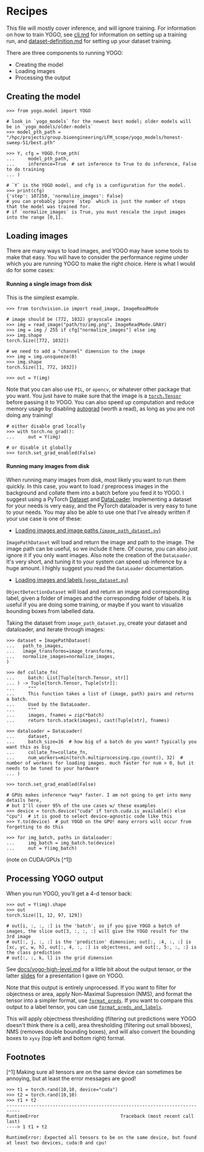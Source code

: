 # Recipes

This file will mostly cover inference, and will ignore training. For information on how to train YOGO, see [cli.md](cli.md) for information on setting up a training run, and [dataset-definition.md](dataset-definition.md) for setting up your dataset training.

There are three components to running YOGO:

- Creating the model
- Loading images
- Processing the output

## Creating the model

```python3
>>> from yogo.model import YOGO

# look in `yogo_models` for the newest best model; older models will be in `yogo_models/older-models`
>>> model_pth_path = "/hpc/projects/group.bioengineering/LFM_scope/yogo_models/honest-sweep-51/best.pth"

>>> Y, cfg = YOGO.from_pth(
...     model_pth_path,
...     inference=True  # set inference to True to do inference, False to do training
... )

# `Y` is the YOGO model, and cfg is a configuration for the model.
>>> print(cfg)
{'step': 107250, 'normalize_images': False}
# you can probably ignore `step` which is just the number of steps that the model was trained for.
# if `normalize_images` is True, you must rescale the input images into the range [0,1].
```

## Loading images

There are many ways to load images, and YOGO may have some tools to make that easy. You will have to consider the performance regime under which you are running YOGO to make the right choice. Here is what I would do for some cases:

#### Running a single image from disk

This is the simplest example.

```python3
>>> from torchvision.io import read_image, ImageReadMode

# image should be (772, 1032) grayscale images
>>> img = read_image("path/to/img.png", ImageReadMode.GRAY)
>>> img = img / 255 if cfg["normalize_images"] else img
>>> img.shape
torch.Size([772, 1032])

# we need to add a "channel" dimension to the image
>>> img = img.unsqueeze(0)
>>> img.shape
torch.Size([1, 772, 1032])

>>> out = Y(img)
```

Note that you can also use `PIL`, or `opencv`, or whatever other package that you want. You just have to make sure that the image is a [`torch.Tensor`](https://pytorch.org/docs/stable/tensors.html#tensor-class-reference) before passing it to YOGO. You can also speed up computation and reduce memory usage by disabling [autograd](https://pytorch.org/docs/stable/notes/autograd.html) (worth a read), as long as you are not doing any training!

```python3
# either disable grad locally
>>> with torch.no_grad():
...     out = Y(img)

# or disable it globally
>>> torch.set_grad_enabled(False)
```

#### Running many images from disk

When running many images from disk, most likely you want to run them quickly. In this case, you want to load / preprocess images in the background and collate them into a batch before you feed it to YOGO. I suggest using a PyTorch [Dataset](https://pytorch.org/docs/stable/data.html#torch.utils.data.Dataset) and [DataLoader](https://pytorch.org/docs/stable/data.html#torch.utils.data.DataLoader). Implementing a dataset for your needs is very easy, and the PyTorch dataloader is very easy to tune to your needs. You may also be able to use one that I've already written if your use case is one of these:

- [Loading images and image paths (`image_path_dataset.py`)](https://github.com/czbiohub-sf/yogo/blob/main/yogo/data/image_path_dataset.py)

`ImagePathDataset` will load and return the image and path to the image. The image path can be useful, so we include it here. Of course, you can also just ignore it if you only want images. Also note the creation of the `DataLoader`. It's very short, and tuning it to your system can speed up inference by a huge amount. I highly suggest you read the `DataLoader` documentation.

- [Loading images and labels (`yogo_dataset.py`)](https://github.com/czbiohub-sf/yogo/blob/main/yogo/data/yogo_dataset.py)

`ObjectDetectionDataset` will load and return an image and corresponding label, given a folder of images and the corresponding folder of labels. It is useful if you are doing some training, or maybe if you want to visualize bounding boxes from labelled data.

Taking the dataset from `image_path_dataset.py`, create your dataset and dataloader, and iterate through images:

```python3
>>> dataset = ImagePathDataset(
...   path_to_images,
...   image_transforms=image_transforms,
...   normalize_images=normalize_images,
)

>>> def collate_fn(
...     batch: List[Tuple[torch.Tensor, str]]
... ) -> Tuple[torch.Tensor, Tuple[str]]:
...     """
...     This function takes a list of (image, path) pairs and returns a batch.
...     Used by the DataLoader.
...     """
...     images, fnames = zip(*batch)
...     return torch.stack(images), cast(Tuple[str], fnames)

>>> dataloader = DataLoader(
...     dataset,
...     batch_size=16  # how big of a batch do you want? Typically you want this as big
...     collate_fn=collate_fn,
...     num_workers=min(torch.multiprocessing.cpu_count(), 32)  # number of workers for loading images. much faster for num > 0, but it needs to be tuned to your hardware
... )

>>> torch.set_grad_enabled(False)

# GPUs makes inference *way* faster. I am not going to get into many details here,
# but I'll cover 95% of the use cases w/ these examples
>>> device = torch.device("cuda" if torch.cuda.is_available() else "cpu")  # it is good to select device-agnostic code like this
>>> Y.to(device)  # put YOGO on the GPU! many errors will occur from forgetting to do this

>>> for img_batch, paths in dataloader:
...     img_batch = img_batch.to(device)
...     out = Y(img_batch)
```

(note on CUDA/GPUs [^1])

## Processing YOGO output

When you run YOGO, you'll get a 4-d tensor back:

```python3
>>> out = Y(img).shape
>>> out
torch.Size([1, 12, 97, 129])

# out[i, :, :, :] is the 'batch', so if you give YOGO a batch of images, the slice out[3, :, :, :] will give the YOGO result for the 3rd image
# out[:, j, :, :] is the 'prediction' dimension; out[:, :4, :, :] is [xc, yc, w, h], out[:, 4, :, :] is objectness, and out[:, 5:, :, :] is the class prediction
# out[:, :, k, l] is the grid dimension
```

See [docs/yogo-high-level.md](yogo-high-level.md) for a little bit about the output tensor, or the latter [slides](https://docs.google.com/presentation/d/1p9k6aFVJeEl7MH0iic_kju4Ub_uUJPdb6UqJvk63rAM/edit?usp=sharing) for a presentation I gave on YOGO.

Note that this output is entirely unprocessed. If you want to filter for objectness or area, apply Non-Maximal Supression (NMS), and format the tensor into a simpler format, use [`format_preds`](https://github.com/czbiohub-sf/yogo/blob/c4d4388983968bbef5decca00aad9aecdb33362b/yogo/utils/utils.py#L132). If you want to compare this output to a label tensor, you can use [`format_preds_and_labels`](https://github.com/czbiohub-sf/yogo/blob/d628a614674a40a5349498a5fad5e3abecfe0a67/yogo/utils/utils.py#L195).

This will apply objectness thresholding (filtering out predictions were YOGO doesn't think there is a cell), area thresholding (filtering out small bboxes), NMS (removes double bounding boxes), and will also convert the bounding boxes to `xyxy` (top left and bottom right) format.


## Footnotes

[^1] Making sure all tensors are on the same device can sometimes be annoying, but at least the error messages are good!

```python3
>>> t1 = torch.rand(10,10, device="cuda")
>>> t2 = torch.rand(10,10)
>>> t1 + t2
---------------------------------------------------------------------------
RuntimeError                              Traceback (most recent call last)
----> 1 t1 + t2

RuntimeError: Expected all tensors to be on the same device, but found at least two devices, cuda:0 and cpu!
```
